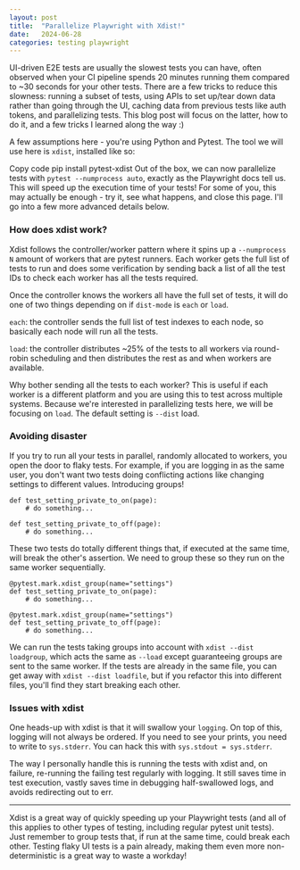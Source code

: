 ```yaml
---
layout: post
title:  "Parallelize Playwright with Xdist!"
date:   2024-06-28
categories: testing playwright
---
```


UI-driven E2E tests are usually the slowest tests you can have, often observed when your CI pipeline spends 20 minutes running them compared to ~30 seconds for your other tests. There are a few tricks to reduce this slowness: running a subset of tests, using APIs to set up/tear down data rather than going through the UI, caching data from previous tests like auth tokens, and parallelizing tests. This blog post will focus on the latter, how to do it, and a few tricks I learned along the way :)

A few assumptions here - you're using Python and Pytest. The tool we will use here is `xdist`, installed like so:

Copy code
pip install pytest-xdist
Out of the box, we can now parallelize tests with `pytest --numprocess auto`, exactly as the Playwright docs tell us. This will speed up the execution time of your tests! For some of you, this may actually be enough - try it, see what happens, and close this page. I'll go into a few more advanced details below.

### How does xdist work?
Xdist follows the controller/worker pattern where it spins up a `--numprocess N` amount of workers that are pytest runners. Each worker gets the full list of tests to run and does some verification by sending back a list of all the test IDs to check each worker has all the tests required.

Once the controller knows the workers all have the full set of tests, it will do one of two things depending on if `dist-mode` is `each` or `load`.

`each`: the controller sends the full list of test indexes to each node, so basically each node will run all the tests.

`load`: the controller distributes ~25% of the tests to all workers via round-robin scheduling and then distributes the rest as and when workers are available.

Why bother sending all the tests to each worker? This is useful if each worker is a different platform and you are using this to test across multiple systems. Because we're interested in parallelizing tests here, we will be focusing on `load`. The default setting is `--dist` load.

### Avoiding disaster
If you try to run all your tests in parallel, randomly allocated to workers, you open the door to flaky tests. For example, if you are logging in as the same user, you don't want two tests doing conflicting actions like changing settings to different values. Introducing groups!

```
def test_setting_private_to_on(page):
    # do something...

def test_setting_private_to_off(page):
    # do something...
```

These two tests do totally different things that, if executed at the same time, will break the other's assertion. We need to group these so they run on the same worker sequentially.

```
@pytest.mark.xdist_group(name="settings")
def test_setting_private_to_on(page):
    # do something...

@pytest.mark.xdist_group(name="settings")
def test_setting_private_to_off(page):
    # do something...
```

We can run the tests taking groups into account with `xdist --dist loadgroup`, which acts the same as `--load` except guaranteeing groups are sent to the same worker. If the tests are already in the same file, you can get away with `xdist --dist loadfile`, but if you refactor this into different files, you'll find they start breaking each other.

### Issues with xdist
One heads-up with xdist is that it will swallow your `logging`. On top of this, logging will not always be ordered. If you need to see your prints, you need to write to `sys.stderr`. You can hack this with `sys.stdout = sys.stderr`.

The way I personally handle this is running the tests with xdist and, on failure, re-running the failing test regularly with logging. It still saves time in test execution, vastly saves time in debugging half-swallowed logs, and avoids redirecting out to err.

--------
Xdist is a great way of quickly speeding up your Playwright tests (and all of this applies to other types of testing, including regular pytest unit tests). Just remember to group tests that, if run at the same time, could break each other. Testing flaky UI tests is a pain already, making them even more non-deterministic is a great way to waste a workday!